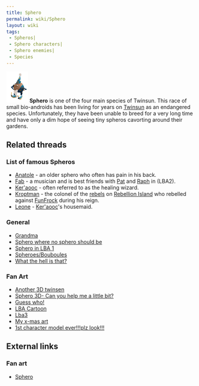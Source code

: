 ```yaml
---
title: Sphero
permalink: wiki/Sphero
layout: wiki
tags:
 - Spheros| 
 - Sphero characters| 
 - Sphero enemies| 
 - Species
---
```


![](assets/lba2/_characters/bouboulanim.gif "assets/lba2/_characters/bouboulanim.gif")
**Sphero** is one of the four main species of Twinsun. This race of
small bio-androids has been living for years on
[Twinsun](Twinsun "wikilink") as an endangered species. Unfortunately,
they have been unable to breed for a very long time and have only a dim
hope of seeing tiny spheros cavorting around their gardens.

## Related threads

### List of famous Spheros

- [Anatole](Anatole "wikilink") - an older sphero who often has pain in
  his back.
- [Fab](Fab "wikilink") - a musician and is best friends with
  [Pat](Pat "wikilink") and [Raph](Raph "wikilink") in (LBA2).
- [Ker'aooc](Ker'aooc "wikilink") - often referred to as the healing
  wizard.
- [Kroptman](Kroptman "wikilink") - the colonel of the
  [rebels](rebel "wikilink") on [Rebellion
  Island](Rebellion_Island "wikilink") who rebelled against
  [FunFrock](FunFrock "wikilink") during his reign.
- [Leone](Leone "wikilink") - [Ker'aooc](Ker'aooc "wikilink")'s
  housemaid.

### General

- [Grandma](https://forum.magicball.net/showthread.php?t=8431)
- [Sphero where no sphero should
  be](https://forum.magicball.net/showthread.php?t=7547)
- [Sphero in LBA 1](https://forum.magicball.net/showthread.php?t=3806)
- [Spheroes/Bouboules](https://forum.magicball.net/showthread.php?t=2353)
- [What the hell is
  that?](https://forum.magicball.net/showthread.php?t=132)

### Fan Art

- [Another 3D
  twinsen](http://forum.magicball.net/showthread.php?p=266922#post266922)
- [Sphero 3D- Can you help me a little
  bit?](https://forum.magicball.net/showthread.php?t=10348)
- [Guess
  who!](http://forum.magicball.net/showthread.php?p=255455#post255455)
- [LBA Cartoon](https://forum.magicball.net/showthread.php?t=6098)
- [Lba3](http://forum.magicball.net/showthread.php?p=84457#post84457)
- [My x-mas art](https://forum.magicball.net/showthread.php?t=4757)
- [1st character model ever!!!plz
  look!!!](https://forum.magicball.net/showthread.php?t=4585)

## External links

### Fan art

- [Sphero](http://www.deviantart.com/view/9989630/)
